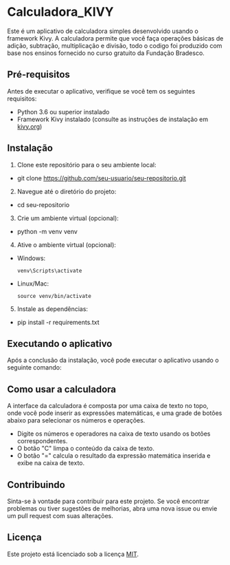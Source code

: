 # Calculadora_KIVY
Este é um aplicativo de calculadora simples desenvolvido usando o framework Kivy. A calculadora permite que você faça operações básicas de adição, subtração, multiplicação e divisão, todo o codigo foi produzido com base nos ensinos fornecido no curso gratuito da Fundação Bradesco.

## Pré-requisitos

Antes de executar o aplicativo, verifique se você tem os seguintes requisitos:

- Python 3.6 ou superior instalado
- Framework Kivy instalado (consulte as instruções de instalação em [kivy.org](https://kivy.org))

## Instalação

1. Clone este repositório para o seu ambiente local:

* git clone https://github.com/seu-usuario/seu-repositorio.git

2. Navegue até o diretório do projeto:

* cd seu-repositorio

3. Crie um ambiente virtual (opcional):

* python -m venv venv

4. Ative o ambiente virtual (opcional):

- Windows:
  ```
  venv\Scripts\activate
  ```
- Linux/Mac:
  ```
  source venv/bin/activate
  ```

5. Instale as dependências:

* pip install -r requirements.txt


## Executando o aplicativo

Após a conclusão da instalação, você pode executar o aplicativo usando o seguinte comando:


## Como usar a calculadora

A interface da calculadora é composta por uma caixa de texto no topo, onde você pode inserir as expressões matemáticas, e uma grade de botões abaixo para selecionar os números e operações.

- Digite os números e operadores na caixa de texto usando os botões correspondentes.
- O botão "C" limpa o conteúdo da caixa de texto.
- O botão "=" calcula o resultado da expressão matemática inserida e exibe na caixa de texto.

## Contribuindo

Sinta-se à vontade para contribuir para este projeto. Se você encontrar problemas ou tiver sugestões de melhorias, abra uma nova issue ou envie um pull request com suas alterações.

## Licença

Este projeto está licenciado sob a licença [MIT](https://opensource.org/licenses/MIT).
